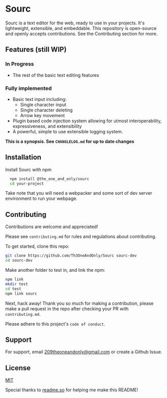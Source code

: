 # Sourc

Sourc is a text editor for the web,
ready to use in your projects.
It's lightweight, extensible, and embeddable.
This repository is open-source and openly accepts
contributions. See the Contributing section for
more.

## Features (still WIP)

### In Progress

- The rest of the basic text editing features

### Fully implemented

- Basic text input including:
  - Single character input
  - Single character deleting
  - Arrow key movement
- Plugin based code injection system allowing
  for utmost interoperability, expressiveness, and
  extensibility
- A powerful, simple to use extensible
  logging system.

**This is a synopsis.
See `CHANGLELOG.md` for up to date changes**

## Installation

Install Sourc with npm

```bash
  npm install @the_one_and_only/sourc
  cd your-project
```

Take note that you will need a webpacker and some
sort of dev server environment to run your webpage.

## Contributing

Contributions are welcome and appreciated!

Please see `contributing.md` for rules and regulations
about contributing.

To get started, clone this repo:

```bash
git clone https://github.com/Th3OneAndOnly/Sourc sourc-dev
cd sourc-dev
```

Make another folder to test in, and link the npm:

```bash
npm link
mkdir test
cd test
npm link sourc
```

Next, hack away! Thank you so much for making a
contribution, please make a pull request in the repo
after checking your PR with `contributing.md`.

Please adhere to this project's `code of conduct`.

## Support

For support, email 209theoneandonly@gmail.com
or create a Github Issue.

## License

[MIT](https://choosealicense.com/licenses/mit/)

Special thanks to [readme.so](https://readme.so) for helping me make this README!

